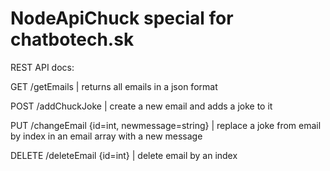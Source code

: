 # NodeApiChuck special for chatbotech.sk

REST API docs:

GET /getEmails | returns all emails in a json format

POST /addChuckJoke | create a new email and adds a joke to it

PUT /changeEmail {id=int, newmessage=string} | replace a joke from email by index in an email array with a new message

DELETE /deleteEmail {id=int} | delete email by an index
